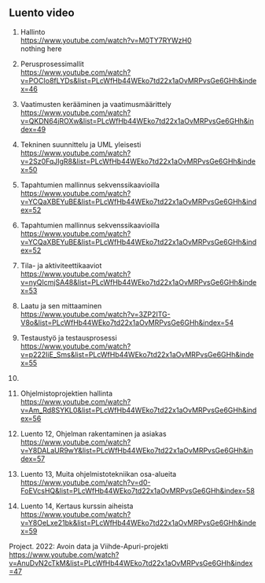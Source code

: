 ## Luento video ##

1. Hallinto  
https://www.youtube.com/watch?v=M0TY7RYWzH0  
nothing here  


2. Perusprosessimallit  
https://www.youtube.com/watch?v=POCIo8fLYDs&list=PLcWfHb44WEko7td22x1aOvMRPvsGe6GHh&index=46


3. Vaatimusten kerääminen ja vaatimusmäärittely  
https://www.youtube.com/watch?v=QKDN64jROXw&list=PLcWfHb44WEko7td22x1aOvMRPvsGe6GHh&index=49


4. Tekninen suunnittelu ja UML yleisesti  
https://www.youtube.com/watch?v=2Sz0FqJIgR8&list=PLcWfHb44WEko7td22x1aOvMRPvsGe6GHh&index=50


5. Tapahtumien mallinnus sekvenssikaavioilla  
https://www.youtube.com/watch?v=YCQaXBEYuBE&list=PLcWfHb44WEko7td22x1aOvMRPvsGe6GHh&index=52  


6. Tapahtumien mallinnus sekvenssikaavioilla  
https://www.youtube.com/watch?v=YCQaXBEYuBE&list=PLcWfHb44WEko7td22x1aOvMRPvsGe6GHh&index=52


7. Tila- ja aktiviteettikaaviot  
https://www.youtube.com/watch?v=nyQIcmjSA48&list=PLcWfHb44WEko7td22x1aOvMRPvsGe6GHh&index=53



8. Laatu ja sen mittaaminen  
https://www.youtube.com/watch?v=3ZP2ITG-V8o&list=PLcWfHb44WEko7td22x1aOvMRPvsGe6GHh&index=54  


9. Testaustyö ja testausprosessi  
https://www.youtube.com/watch?v=p222IiE_Sms&list=PLcWfHb44WEko7td22x1aOvMRPvsGe6GHh&index=55



10.


11. Ohjelmistoprojektien hallinta  
https://www.youtube.com/watch?v=Am_Rd8SYKL0&list=PLcWfHb44WEko7td22x1aOvMRPvsGe6GHh&index=56


12. Luento 12, Ohjelman rakentaminen ja asiakas   
https://www.youtube.com/watch?v=Y8DALaUR9wY&list=PLcWfHb44WEko7td22x1aOvMRPvsGe6GHh&index=57


13. Luento 13, Muita ohjelmistotekniikan osa-alueita  
https://www.youtube.com/watch?v=d0-FoEVcsHQ&list=PLcWfHb44WEko7td22x1aOvMRPvsGe6GHh&index=58


14. Luento 14, Kertaus kurssin aiheista  
https://www.youtube.com/watch?v=Y8OeLxe21bk&list=PLcWfHb44WEko7td22x1aOvMRPvsGe6GHh&index=59


Project. 2022: Avoin data ja Viihde-Apuri-projekti  
https://www.youtube.com/watch?v=AnuDvN2cTkM&list=PLcWfHb44WEko7td22x1aOvMRPvsGe6GHh&index=47
